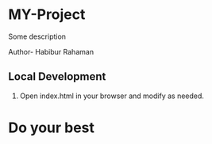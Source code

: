 # MY-Project

Some description

Author- Habibur Rahaman

## Local Development 
1. Open index.html in your browser and modify as needed.

# Do your best